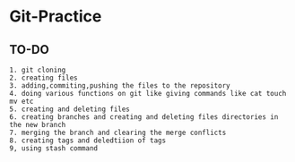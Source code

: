 # Git-Practice

## TO-DO

	1. git cloning 
	2. creating files 
	3. adding,commiting,pushing the files to the repository
	4. doing various functions on git like giving commands like cat touch mv etc
	5. creating and deleting files
	6. creating branches and creating and deleting files directories in the new branch
	7. merging the branch and clearing the merge conflicts
	8. creating tags and deledtiion of tags
	9, using stash command 
## 







